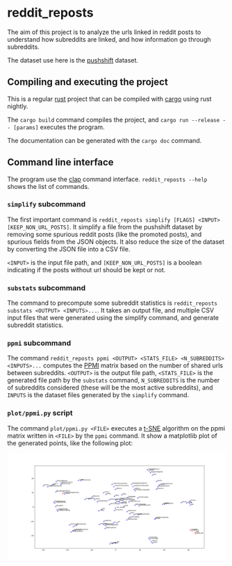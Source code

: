 # reddit_reposts

The aim of this project is to analyze the urls linked in reddit posts to understand how subreddits are linked, and how information go through subreddits.

The dataset use here is the [pushshift](https://files.pushshift.io/reddit/submissions/) dataset.

## Compiling and executing the project

This is a regular [rust](https://www.rust-lang.org/) project that can be compiled with [cargo](https://doc.rust-lang.org/cargo/) using rust nightly. 

The `cargo build` command compiles the project, and `cargo run --release -- [params]` executes the program.

The documentation can be generated with the `cargo doc` command.

## Command line interface

The program use the [clap](https://clap.rs/) command interface. `reddit_reposts --help` shows the list of commands.

### `simplify` subcommand

The first important command is `reddit_reposts simplify [FLAGS] <INPUT> [KEEP_NON_URL_POSTS]`. It simplify a file from the pushshift dataset by removing some spurious reddit posts (like the promoted posts), and spurious fields from the JSON objects. It also reduce the size of the dataset by converting the JSON file into a CSV file.

`<INPUT>` is the input file path, and `[KEEP_NON_URL_POSTS]` is a boolean indicating if the posts without url should be kept or not.

### `substats` subcommand

The command to precompute some subreddit statistics is `reddit_reposts substats <OUTPUT> <INPUTS>...`. It takes an output file, and multiple CSV input files that were generated using the simplify command, and generate subreddit statistics.

### `ppmi` subcommand

The command `reddit_reposts ppmi <OUTPUT> <STATS_FILE> <N_SUBREDDITS> <INPUTS>...` computes the [PPMI](https://en.wikipedia.org/wiki/Pointwise_mutual_information) matrix based on the number of shared urls between subreddits. `<OUTPUT>` is the output file path, `<STATS_FILE>` is the generated file path by the `substats` command, `N_SUBREDDITS` is the number of subreddits considered (these will be the most active subreddits), and `INPUTS` is the dataset files generated by the `simplify` command.

### `plot/ppmi.py` script

The command `plot/ppmi.py <FILE>` executes a [t-SNE](https://lvdmaaten.github.io/tsne/) algorithm on the ppmi matrix written in `<FILE>` by the `ppmi` command. It show a matplotlib plot of the generated points, like the following plot:

![tsne](https://github.com/math-fehr/reddit_reposts/blob/master/tsne.png)
